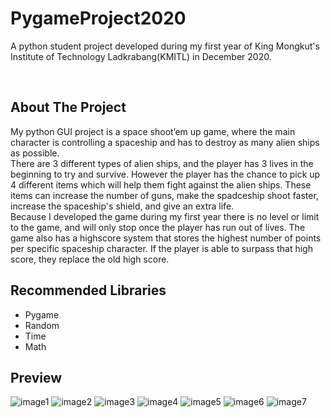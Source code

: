 <h1>PygameProject2020</h1>

<p>A python student project developed during my first year of King Mongkut's Institute of Technology Ladkrabang(KMITL) in December 2020.</p>

<br />
<h2> About The Project </h2>
<p>
  My python GUI project is a space shoot’em up game, where the main character is controlling a spaceship and has to destroy as many alien ships as possible.
  <br />
  There are 3 different types of alien ships, and the player has 3 lives in the beginning to try and survive. However the player has the chance to pick up 4 different items which will help them fight against the alien ships. These items can increase the number of guns, make the spadceship shoot faster, increase the spaceship's shield, and give an extra life.
  <br />
  Because I developed the game during my first year there is no level or limit to the game, and will only stop once the player has run out of lives. The game also has a highscore system that stores the highest number of points per specific spaceship character. If the player is able to surpass that high score, they replace the old high score.
</p>

<h2> Recommended Libraries</h2>
<ul>
  <li>Pygame</li>
  <li>Random</li>
  <li>Time</li>
  <li>Math</li>
</ul>

<h2> Preview </h2>

![image1](https://github.com/KirtsMark/PygameProject2020/assets/77389633/bb27ae90-9fb4-4531-9afe-9f4e75ca6a6f)
![image2](https://github.com/KirtsMark/PygameProject2020/assets/77389633/9e2880eb-48d1-40e5-8a72-2ca585970756)
![image3](https://github.com/KirtsMark/PygameProject2020/assets/77389633/e33af55c-2112-48a7-9b57-a5098cc267e9)
![image4](https://github.com/KirtsMark/PygameProject2020/assets/77389633/24dba08b-b15b-4335-bd0e-16a586615b51)
![image5](https://github.com/KirtsMark/PygameProject2020/assets/77389633/3c82c70c-c438-41b9-832d-ca8b061a4fc3)
![image6](https://github.com/KirtsMark/PygameProject2020/assets/77389633/2fea86b2-14ef-41ed-befa-b6b3b1eed6d2)
![image7](https://github.com/KirtsMark/PygameProject2020/assets/77389633/2a76c854-43ef-4057-b6e8-4cc92534807f)

<br />



